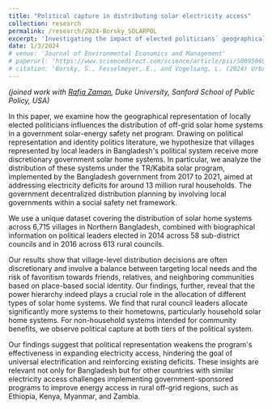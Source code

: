 ```yaml
---
title: "Political capture in distributing solar electricity access"
collection: research
permalink: /research/2024-Borsky_SOLARPOL
excerpt: 'Investigating the impact of elected politicians´ geographical representation on distributive decisions in a solar energy safety net program in Northern Bangladesh.'
date: 1/3/2024
# venue: 'Journal of Environmental Economics and Management'
# paperurl: 'https://www.sciencedirect.com/science/article/pii/S0095069624000883'
# citation: 'Borsky, S., Fesselmeyer, E., and Vogelsang, L. (2024) Urban heat and within-city residential sorting. Journal of Environmental Economics and Management, 127(2024): 103014.'
---
```




*(joined work with <a href='https://sanford.duke.edu/profile/rafia-zaman/'> Rafia Zaman</a>, Duke University, Sanford School of Public Policy, USA)*

In this paper, we examine how the geographical representation of locally elected politicians influences the distribution of off-grid solar home systems in a government solar-energy safety net program. Drawing on political representation and identity politics literature, we hypothesize that villages represented by local leaders in Bangladesh's political system receive more discretionary government solar home systems. In particular, we analyze the distribution of these systems under the TR/Kabita solar program, implemented by the Bangladesh government from 2017 to 2021, aimed at addressing electricity deficits for around 13 million rural households. The government decentralized distribution planning by involving local governments within a social safety net framework.

We use a unique dataset covering the distribution of solar home systems across 6,715 villages in Northern Bangladesh, combined with biographical information on political leaders elected in 2014 across 58 sub-district councils and in 2016 across 613 rural councils.

Our results show that village-level distribution decisions are often discretionary and involve a balance between targeting local needs and the risk of favoritism towards friends, relatives, and neighboring communities based on place-based social identity. Our findings, further, reveal that the power hierarchy indeed plays a crucial role in the allocation of different types of solar home systems. We find that rural council leaders allocate significantly more systems to their hometowns, particularly household solar home systems. For non-household systems intended for community benefits, we observe political capture at both tiers of the political system.

Our findings suggest that political representation weakens the program's effectiveness in expanding electricity access, hindering the goal of universal electrification and reinforcing existing deficits. These insights are relevant not only for Bangladesh but for other countries with similar electricity access challenges implementing government-sponsored programs to improve energy access in rural off-grid regions, such as Ethiopia, Kenya, Myanmar, and Zambia.


